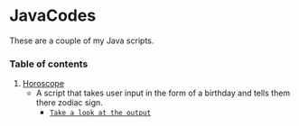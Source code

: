 # JavaCodes
These are a couple of my Java scripts.

### Table of contents
1. [Horoscope](https://github.com/TineshaErskine/JavaCodes) 
    * A script that takes user input in the form of a birthday and tells them there zodiac sign.
      * [`Take a look at the output`](https://github.com/TineshaErskine/JavaCodes/blob/master/Horoscope/Horoscope.PNG)
      

